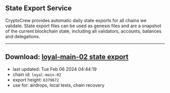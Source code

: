 ## State Export Service
CryptoCrew provides automatic daily state exports for all chains we validate. State export files can be used as genesis files and are a snapshot of the current blockchain state, including all validators, accounts, balances and delegations.

---
**Download: [loyal-main-02 state export](https://dl.ccvalidators.com/SERVICE/loyal/loyal-main-02_export_6379672.json)**
---

- last updated: Tue Feb 06 2024 04:44:19
- chain id: `loyal-main-02`
- export height: `6379672`
- use for: airdrops, local tests, chain recovery

